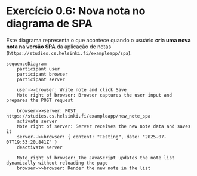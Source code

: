 # Exercício 0.6: Nova nota no diagrama de SPA

Este diagrama representa o que acontece quando o usuário **cria uma nova nota na versão SPA** da aplicação de notas (`https://studies.cs.helsinki.fi/exampleapp/spa`).

```mermaid
sequenceDiagram
    participant user
    participant browser
    participant server

    user->>browser: Write note and click Save
    Note right of browser: Browser captures the user input and prepares the POST request

    browser->>server: POST https://studies.cs.helsinki.fi/exampleapp/new_note_spa
    activate server
    Note right of server: Server receives the new note data and saves it
    server-->>browser: { content: "Testing", date: "2025-07-07T19:53:20.841Z" }
    deactivate server

    Note right of browser: The JavaScript updates the note list dynamically without reloading the page
    browser->>browser: Render the new note in the list

```